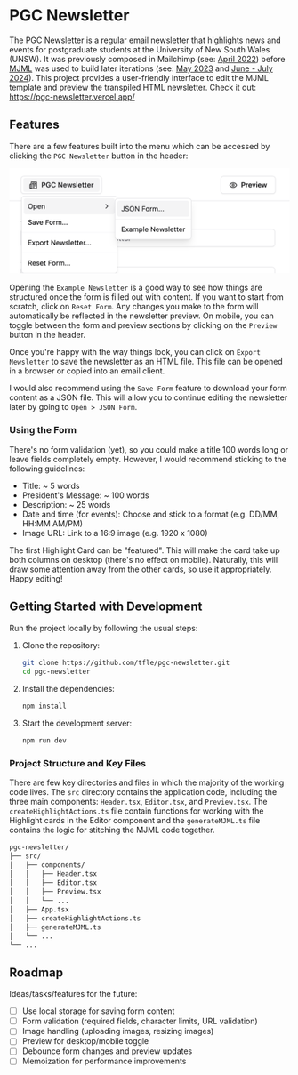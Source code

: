 # PGC Newsletter

The PGC Newsletter is a regular email newsletter that highlights news and events for postgraduate students at the
University of New South Wales (UNSW). It was previously composed in Mailchimp (see: [April 2022](https://www.arc.unsw.edu.au/uploads/pgc-newsletter-2022-04.html))
before [MJML](https://github.com/mjmlio/mjml) was used to build later iterations (see: [May 2023](https://www.arc.unsw.edu.au/uploads/pgc-newsletter-2023-05_3.html)
and [June - July 2024](https://www.arc.unsw.edu.au/uploads/pgc-newsletter-2024-06-07.html)). This project provides a user-friendly
interface to edit the MJML template and preview the transpiled HTML newsletter. Check it
out: https://pgc-newsletter.vercel.app/

## Features

There are a few features built into the menu which can be accessed by clicking the `PGC Newsletter` button in the header:

![PGC Newsletter Menu Screenshot](./assets/menu-screenshot.png)

Opening the `Example Newsletter` is a good way to see how things are structured once the form is filled out with content. If you want to start from scratch, click on `Reset Form`. Any changes you make to the form will automatically be reflected in the newsletter preview. On mobile, you can toggle between the form and preview sections by clicking on the `Preview` button in the header. 

Once you're happy with the way things look, you can click on `Export Newsletter` to save the newsletter as an HTML file. This file can be opened in a browser or copied into an email client.

I would also recommend using the `Save Form` feature to download your form content as a JSON file. This will allow you to continue editing the newsletter later by going to `Open > JSON Form`.

### Using the Form

There's no form validation (yet), so you could make a title 100 words long or leave fields completely empty. However, I would recommend sticking to the following guidelines:
- Title: ~ 5 words
- President's Message: ~ 100 words
- Description: ~ 25 words
- Date and time (for events): Choose and stick to a format (e.g. DD/MM, HH:MM AM/PM)
- Image URL: Link to a 16:9 image (e.g. 1920 x 1080)

The first Highlight Card can be "featured". This will make the card take up both columns on desktop (there's no effect on mobile). Naturally, this will draw some attention away from the other cards, so use it appropriately. Happy editing!

## Getting Started with Development

Run the project locally by following the usual steps:

1. Clone the repository:
   ```sh
   git clone https://github.com/tfle/pgc-newsletter.git
   cd pgc-newsletter
   ```
2. Install the dependencies:
   ```sh
   npm install
   ```
3. Start the development server:
   ```sh
   npm run dev
   ```

### Project Structure and Key Files

There are few key directories and files in which the majority of the working code lives. The `src`
directory contains the application code, including the three main components: `Header.tsx`, `Editor.tsx`, and `Preview.tsx`. The 
`createHighlightActions.ts` file contain functions for working with the Highlight cards in the Editor component and the
`generateMJML.ts` file contains the logic for stitching the MJML code together.

```plaintext
pgc-newsletter/
├── src/
│   ├── components/
│   │   ├── Header.tsx
│   │   ├── Editor.tsx
│   │   ├── Preview.tsx
│   │   └── ...
│   ├── App.tsx
│   ├── createHighlightActions.ts
│   ├── generateMJML.ts
│   └── ...
└── ...
```

## Roadmap

Ideas/tasks/features for the future:
- [ ] Use local storage for saving form content
- [ ] Form validation (required fields, character limits, URL validation)
- [ ] Image handling (uploading images, resizing images)
- [ ] Preview for desktop/mobile toggle
- [ ] Debounce form changes and preview updates
- [ ] Memoization for performance improvements
